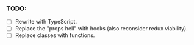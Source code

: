 ### TODO:
- [ ] Rewrite with TypeScript.
- [ ] Replace the "props hell" with hooks (also reconsider redux viability).
- [ ] Replace classes with functions.
